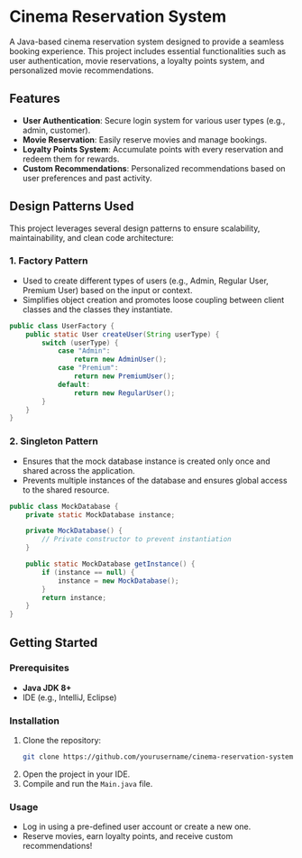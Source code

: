 # Cinema Reservation System

A Java-based cinema reservation system designed to provide a seamless booking experience. This project includes essential functionalities such as user authentication, movie reservations, a loyalty points system, and personalized movie recommendations.

## Features
- **User Authentication**: Secure login system for various user types (e.g., admin, customer).
- **Movie Reservation**: Easily reserve movies and manage bookings.
- **Loyalty Points System**: Accumulate points with every reservation and redeem them for rewards.
- **Custom Recommendations**: Personalized recommendations based on user preferences and past activity.

## Design Patterns Used
This project leverages several design patterns to ensure scalability, maintainability, and clean code architecture:

### 1. **Factory Pattern**
   - Used to create different types of users (e.g., Admin, Regular User, Premium User) based on the input or context.
   - Simplifies object creation and promotes loose coupling between client classes and the classes they instantiate.

   ```java
   public class UserFactory {
       public static User createUser(String userType) {
           switch (userType) {
               case "Admin":
                   return new AdminUser();
               case "Premium":
                   return new PremiumUser();
               default:
                   return new RegularUser();
           }
       }
   }
   ```

### 2. **Singleton Pattern**
   - Ensures that the mock database instance is created only once and shared across the application.
   - Prevents multiple instances of the database and ensures global access to the shared resource.

   ```java
   public class MockDatabase {
       private static MockDatabase instance;

       private MockDatabase() {
           // Private constructor to prevent instantiation
       }

       public static MockDatabase getInstance() {
           if (instance == null) {
               instance = new MockDatabase();
           }
           return instance;
       }
   }
   ```

## Getting Started

### Prerequisites
- **Java JDK 8+**
- IDE (e.g., IntelliJ, Eclipse)

### Installation
1. Clone the repository:
   ```bash
   git clone https://github.com/yourusername/cinema-reservation-system.git
   ```
2. Open the project in your IDE.
3. Compile and run the `Main.java` file.

### Usage
- Log in using a pre-defined user account or create a new one.
- Reserve movies, earn loyalty points, and receive custom recommendations!

